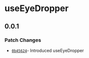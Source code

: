 # useEyeDropper

## 0.0.1

### Patch Changes

- [`0b45624`](https://github.com/changeelog/react-hooks/commit/0b45624d434dcb513dd188cb4d115b3c18b19113)- Introduced useEyeDropper
